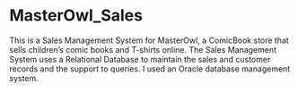 # MasterOwl_Sales
This is a Sales Management System for MasterOwl, a ComicBook store that sells children’s comic books and T-shirts online. The Sales Management System uses a Relational Database to maintain the sales and customer records and the support to queries. I used an Oracle database management system.
